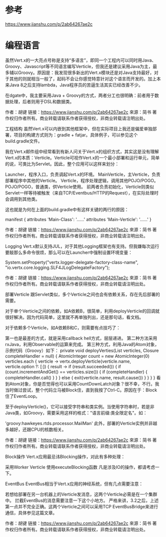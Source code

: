 
# 参考 

https://www.jianshu.com/p/2ab64267ae2c

# 编程语言
虽然Vert.x的一大亮点号称是支持“多语言”，即同一个工程内可以同时用Java、Groovy、Javascript等不同语言编写Verticle，但我还是建议采用Java为主，最多辅以Groovy。原因是：我发现很多新出的Vert.x模块还是对Java支持最好，对于其他的则就相当一般了，起码不会让你感觉特意针对这个语言而开发的。加上本来Java 8之后支持lambda，Java程序员的苦逼生活其实已经改善不少。

在dgate中，我主要采用Java + Groovy的方式，两者分工也很明确：前者用于数据处理，后者则用于DSL和数据类。

作者：胡键
链接：https://www.jianshu.com/p/2ab64267ae2c
來源：简书
著作权归作者所有。商业转载请联系作者获得授权，非商业转载请注明出处。


工程结构
虽然Vert.x可以内嵌到其他框架中，但在实际项目上我还是偏爱单独部署，项目的构建方式则为：gradle + fatjar。具体例子，可以参见这个build.gradle文件。

我在Vert.x邮件组中经常看到有新人问关于Vert.x的组织方式，其实这是没有理解Vert.x的本质：Verticle。Verticle可视作Vert.x的一个最小部署和运行单元，简单的说，可类比为Servlet。因此，整个应用可以这样来划分：

Launcher，程序入口，负责调起Vert.x的环境。
MainVerticle，主Verticle，负责部署程序中其他的Verticle。
Verticle，程序处理逻辑，调用其他POJO/POGO。
POJO/POGO，普通类，供Verticle使用。
前两者负责初始化，Verticle则类似Servlet一样等待被触发（来自TCP/Eventbus/HTTP的Request），在实际处理时会调用到其他类。

这也就是为何在上面的build.gradle中有这样关键的两行的原因：

manifest {
    attributes 'Main-Class': '……'
    attributes 'Main-Verticle': '……'
}

作者：胡键
链接：https://www.jianshu.com/p/2ab64267ae2c
來源：简书
著作权归作者所有。商业转载请联系作者获得授权，非商业转载请注明出处。


Logging
Vert.x默认支持JUL，对于其他Logging框架也有支持。但我嫌每次运行要敲那么多命令很烦，那么可以在Launcher中强制设置环境变量：

System.setProperty("vertx.logger-delegate-factory-class-name",
                "io.vertx.core.logging.SLF4JLogDelegateFactory");

作者：胡键
链接：https://www.jianshu.com/p/2ab64267ae2c
來源：简书
著作权归作者所有。商业转载请联系作者获得授权，非商业转载请注明出处。


部署Verticle
跟Servlet类似，多个Verticle之间也会有依赖关系，存在先后部署的需要。

对于单个Verticle之间的依赖，如A依赖B，很简单，利用deployVerticle的回调就很好解决。因为代码简单，这里就不再单独列出，还是那句话，看文档。

对于依赖多个Verticle，如A依赖B和C，则需要有点技巧了：

第一也是最差的方式，就是采用callback hell方式，层层递进。
第二种方法采用rxJava，利用Observable的运算来完成。
第三种方式，利用Java的Atom对象，示例代码（Groovy）如下：
private void deployVerties(List<Map> verticles, Closure completeHandler = null) {
    AtomicInteger count = new AtomicInteger(0)
    verticles.each { verticle ->
        vertx.deployVerticle(verticle.name, verticle.option ?: [:]) { result ->
            if (result.succeeded()) {
                if (count.incrementAndGet() == verticles.size()) {
                    if (completeHandler) {
                        completeHandler.call()
                    }
                }
            } else {
                exit(verticle.name, result.cause())
            }
        }
    }
}
看到Atom对象，你是否觉得也可以采用CountDownLatch对象？很不幸，不行。我当时做过尝试，整个代码立马被Block住，直到我按了Ctrl-C。原因在于：Block住了EventLoop。

至于deployVerticle()，它可以接受字符串和类实例。当使用字符串时，若是非Java类，如Groovy，需要采用这样的格式："语言前缀:类全限定名"。如：

'groovy:hawkeyes.rtds.processor.MailMan'
此外，部署的Verticle实例并非越多越好，还跟CPU的核数相关。

作者：胡键
链接：https://www.jianshu.com/p/2ab64267ae2c
來源：简书
著作权归作者所有。商业转载请联系作者获得授权，非商业转载请注明出处。


Block操作
Vert.x应用最忌讳Blocking操作，对此有多种处理：

采用Worker Verticle
使用executeBlocking函数
凡是涉及IO的操作，都请考虑一下。

EventBus
EventBus相当于Vert.x应用的神经系统，但有几点需要注意：

若想给部署在另一台机器上的Verticle发消息，这两个Verticle必需是在一个集群中。
拦截EventBus的消息需要注意一下这个小地方。
严格来讲，3.2之后，上述第一点并不完全正确。这两个Verticle之间可以采用TCP EventBusBridge来进行通信，具体参见这篇文章。

作者：胡键
链接：https://www.jianshu.com/p/2ab64267ae2c
來源：简书
著作权归作者所有。商业转载请联系作者获得授权，非商业转载请注明出处。


